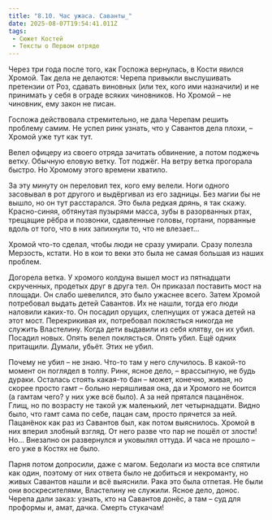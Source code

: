 ```yaml
---
title: "8.10. Час ужаса. Саванты_"
date: 2025-08-07T19:54:41.011Z
tags:
 - Сюжет Костей
 - Тексты о Первом отряде
---
```


Через три года после того, как Госпожа вернулась, в Кости явился Хромой.
Так дела не делаются: Черепа привыкли выслушивать претензии от Роз,
сдавать виновных (или тех, кого ими назначили) и не принимать у себя в
ограде всяких чиновников. Но Хромой – не чиновник, ему закон не писан.

Госпожа действовала стремительно, не дала Черепам решить проблему самим.
Не успел ринк узнать, что у Савантов дела плохи, – Хромой уже тут как
тут.

Велел офицеру из своего отряда зачитать обвинение, а потом поджечь
ветку. Обычную еловую ветку. Тот поджёг. На ветру ветка прогорала
быстро. Но Хромому этого времени хватило.

За эту минуту он переловил тех, кого ему велели. Ноги одного засовывал в
рот другого и выдёргивал из его задницы. Без магии бы не вышло, но он
тут расстарался. Это была редкая дрянь, я так скажу. Красно-синяя,
обтянутая пузырями масса, зубы в разорванных ртах, трещащие рёбра и
позвонки, сдавленные головы, гортани, порванные вдоль от того, что в них
запихнули то, что не влезает…

Хромой что-то сделал, чтобы люди не сразу умирали. Сразу полезла
Мерзость, кстати. Но в кои то веки это была не самая большая из наших
проблем.

Догорела ветка. У хромого колдуна вышел мост из пятнадцати скрученных,
продетых друг в друга тел. Он приказал поставить мост на площади. Он
слабо шевелился, это было ужаснее всего. Затем Хромой потребовал выдать
детей Савантов. Их не нашли, тогда его люди наловили каких-то. Он
посадил орущих, слепнущих от ужаса детей на этот мост. Перекрикивая их,
потребовал поклясться никогда не служить Властелину. Когда дети выдавили
из себя клятву, он их убил. Посадил новых. Опять велел поклясться. Опять
убил. Ещё одних притащили. Думали, убьёт. Этих не убил.

Почему не убил – не знаю. Что-то там у него случилось. В какой-то момент
он поглядел в толпу. Ринк, ясное дело, – врассыпную, не будь дураки.
Осталась стоять какая-то бан – может, конечно, живая, но скорее просто
гамт – больно неряшливая она, да и Хромого не боится (а гамтам чего? у
них уже всё было). А за ней прятался пацанёнок. Глищ, но по возрасту не
такой уж маленький, лет четырнадцати. Видно было, что гамт сама по себе,
пацан сам, просто прячется за ней. Пацанёнок как раз из Савантов был,
как потом выяснилось. Хромой в них вперил злобный взгляд. От него разве
что пар не пошёл от злости! Но… Внезапно он развернулся и уковылял
оттуда. И часа не прошло – его уже в Костях не было.

Парня потом допросили, даже с магом. Бедолаги из моста все спятили как
один, поэтому от них ответа было не добиться и некроманту, но живых
Савантов нашли и всё выяснили. Рака это была отпетая. Не были они
воскресителями, Властелину не служили. Ясное дело, донос. Черепа дали
заказ: узнать, кто на Савантов донёс, а там – суд для проформы и, амат,
дачка. Смерть стукачам!
